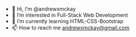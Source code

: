 - 👋 Hi, I’m @andrewxmckay
- 👀 I’m interested in Full-Stack Web Development
- 🌱 I’m currently learning HTML-CSS-Bootstrap
- 📫 How to reach me andrewxmckay@gmail.com

<!---
andrewxmckay/andrewxmckay is a ✨ special ✨ repository because its `README.md` (this file) appears on your GitHub profile.
You can click the Preview link to take a look at your changes.
--->
